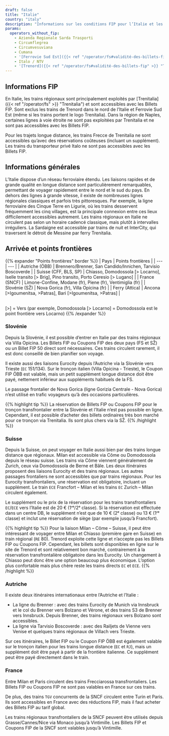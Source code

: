 ```yaml
---
draft: false
title: "Italie"
country: "italy"
description: "Informations sur les conditions FIP pour l’Italie et les opérateurs proposant des réductions."
params:
  operators_without_fip:
    - Azienda Regionale Sarda Trasporti
    - Circumflegrea
    - Circumvesuviana
    - Cumana
    - '[Ferrovie Sud Est]({{< ref "/operator/fs#validité-des-billets-fip" >}} "Ferrovie Sud Est")'
    - Italo / NTV
    - '[Trenord]({{< ref "/operator/fs#validité-des-billets-fip" >}} "Trenord")'
---
```


## Informations FIP

En Italie, les trains régionaux sont principalement exploités par [Trenitalia]({{< ref "/operator/fs" >}} "Trenitalia") et sont accessibles avec les Billets FIP. Sont exclus les trains de Trenord dans le nord de l’Italie et Ferrovie Sud Est (même si les trains portent le logo Trenitalia). Dans la région de Naples, certaines lignes à voie étroite ne sont pas exploitées par Trenitalia et ne sont pas accessibles avec les Billets FIP.

Pour les trajets longue distance, les trains Frecce de Trenitalia ne sont accessibles qu’avec des réservations coûteuses (incluant un supplément). Les trains du transporteur privé Italo ne sont pas accessibles avec les Billets FIP.

## Informations générales

L’Italie dispose d’un réseau ferroviaire étendu. Les liaisons rapides et de grande qualité en longue distance sont particulièrement remarquables, permettant de voyager rapidement entre le nord et le sud du pays. En dehors des lignes à grande vitesse, il existe de nombreuses lignes régionales classiques et parfois très pittoresques. Par exemple, la ligne ferroviaire des Cinque Terre en Ligurie, où les trains desservent fréquemment les cinq villages, est la principale connexion entre ces lieux difficilement accessibles autrement. Les trains régionaux en Italie ne circulent pas selon un horaire cadencé classique, mais plutôt à intervalles irréguliers. La Sardaigne est accessible par trains de nuit et InterCity, qui traversent le détroit de Messine par ferry Trenitalia.

## Arrivée et points frontières

{{% expander "Points frontières" border %}}
| Pays | Points frontières |
| --- | --- |
| Autriche (ÖBB) | Brennero/Brenner, San Candido/Innichen, Tarvisio Boscoverde |
| Suisse (CFF, BLS, SP) | Chiasso, Domodossola [> Locarno], Iselle transito [> Brig], Pino transito, Porto Ceresio [> Lugano] |
| France (SNCF) | Limone-Confine, Modane (fr), Piene (fr), Ventimiglia (fr) |
| Slovénie (SŽ) | Nova Gorica (fr), Villa Opicina (fr) |
| Ferry (Attica) | Ancona [>Igoumenitsa, >Patras], Bari [>Igoumenitsa, >Patras] |

\
[>] = Vers (par exemple, Domodossola [> Locarno] = Domodossola est le point frontière vers Locarno)
{{% /expander %}}

### Slovénie

Depuis la Slovénie, il est possible d’entrer en Italie par des trains régionaux via Villa Opicina. Les Billets FIP ou Coupons FIP des deux pays (FS et SŽ) ou un Billet FIP 50 direct sont nécessaires. Ces trains circulent rarement, il est donc conseillé de bien planifier son voyage.

Il existe aussi des liaisons Eurocity depuis l’Autriche via la Slovénie vers Trieste (`EC` 151/134). Sur le tronçon italien (Villa Opicina - Trieste), le Coupon FIP ÖBB est valable, mais un petit supplément longue distance doit être payé, nettement inférieur aux suppléments habituels de la FS.

Le passage frontalier de Nova Gorica (ligne Gorizia Centrale - Nova Gorica) n’est utilisé en trafic voyageurs qu’à des occasions particulières.

{{% highlight tip %}}
La réservation de Billets FIP ou Coupons FIP pour le tronçon transfrontalier entre la Slovénie et l’Italie n’est pas possible en ligne. Cependant, il est possible d’acheter des billets ordinaires très bon marché pour ce tronçon via Trenitalia. Ils sont plus chers via la SŽ.
{{% /highlight %}}

### Suisse

Depuis la Suisse, on peut voyager en Italie aussi bien par des trains longue distance que régionaux. Milan est accessible via Côme ou Domodossola depuis le réseau suisse. Les trains via Côme viennent généralement de Zurich, ceux via Domodossola de Berne et Bâle. Les deux itinéraires proposent des liaisons Eurocity et des trains régionaux. Les autres passages frontaliers ne sont accessibles que par trains régionaux. Pour les Eurocity transfrontaliers, une réservation est obligatoire, incluant un supplément. Le train `ECE` Francfort – Milan et les trains `EC` Zurich – Milan circulent également.

Le supplément ou le prix de la réservation pour les trains transfrontaliers `EC`/`ECE` vers l’Italie est de 20 € (1ʳᵉ/2ᵉ classe). Si la réservation est effectuée dans un centre DB, le supplément n’est que de 10 € (2ᵉ classe) ou 13 € (1ʳᵉ classe) et inclut une réservation de siège (par exemple jusqu’à Francfort).

{{% highlight tip %}}
Pour la liaison Milan – Côme – Suisse, il peut être intéressant de voyager entre Milan et Chiasso (première gare en Suisse) en train régional (`RE` 80). Trenord exploite cette ligne et n’accepte pas les Billets FIP ou Coupons FIP. Cependant, les billets sont disponibles en ligne sur le site de Trenord et sont relativement bon marché, contrairement à la réservation transfrontalière obligatoire dans les Eurocity. Un changement à Chiasso peut donc être une option beaucoup plus économique. L’option plus confortable mais plus chère reste les trains directs `EC` et `ECE`.
{{% /highlight %}}

### Autriche

Il existe deux itinéraires internationaux entre l’Autriche et l’Italie :

- La ligne du Brenner : avec des trains Eurocity de Munich via Innsbruck et le col du Brenner vers Bolzano et Vérone, et des trains S3 de Brenner vers Innsbruck. Depuis Brenner, des trains régionaux vers Bolzano sont accessibles.
- La ligne via Tarvisio Boscoverde : avec des Railjets de Vienne vers Venise et quelques trains régionaux de Villach vers Trieste.

Sur ces itinéraires, le Billet FIP ou le Coupon FIP ÖBB est également valable sur le tronçon italien pour les trains longue distance (`EC` et `RJ`), mais un supplément doit être payé à partir de la frontière italienne. Ce supplément peut être payé directement dans le train.

### France

Entre Milan et Paris circulent des trains Frecciarossa transfrontaliers. Les Billets FIP ou Coupons FIP ne sont pas valables en France sur ces trains.

De plus, des trains `TGV` concurrents de la SNCF circulent entre Turin et Paris. Ils sont accessibles en France avec des réductions FIP, mais il faut acheter des Billets FIP au tarif global.

Les trains régionaux transfrontaliers de la SNCF peuvent être utilisés depuis Grasse/Cannes/Nice via Monaco jusqu’à Vintimille. Les Billets FIP et Coupons FIP de la SNCF sont valables jusqu’à Vintimille.
